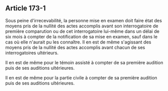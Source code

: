 Article 173-1
----
Sous peine d'irrecevabilité, la personne mise en examen doit faire état des
moyens pris de la nullité des actes accomplis avant son interrogatoire de
première comparution ou de cet interrogatoire lui-même dans un délai de six mois
à compter de la notification de sa mise en examen, sauf dans le cas où elle
n'aurait pu les connaître. Il en est de même s'agissant des moyens pris de la
nullité des actes accomplis avant chacun de ses interrogatoires ultérieurs.

Il en est de même pour le témoin assisté à compter de sa première audition puis
de ses auditions ultérieures.

Il en est de même pour la partie civile à compter de sa première audition puis
de ses auditions ultérieures.
